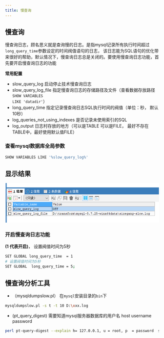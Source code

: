 ```yaml
---
title: 慢查询 
---
```

## 慢查询 
慢查询日志，顾名思义就是查询慢的日志。是指mysql记录所有执行时间超过<code>long_query_time</code>参数设定的时间阀值语句的日志，
该日志能为SQL语句的优化带来很好的帮助，默认情况下，慢查询日志总是关闭的。要使用慢查询日志功能，首先要开启慢查询日志的功能


**常用配置**

* slow_query_log 启动停止技术慢查询日志
* slow_query_log_file 指定慢查询日志的存储路径及文件（查看数据存放路径<code>SHOW VARIABLES LIKE 'datadir'</code>）
* long_query_time 指定记录慢查询日志SQL执行时间的阀值（单位：秒， 默认 10秒）
* log_queries_not_using_indexes 是否记录未使用索引的SQL
* log_output 日志村存放的地方（可以是TABLE 可以是FILE， 最好不存在TABLE中，最好使用默认值FILE）


### 查看mysql数据库全局参数

```sh 
SHOW VARIABLES LIKE '%slow_query_log%'
```
## 显示结果
![mysql](/img/database/mysql1.png)

### 开启慢查询日志功能
**(1 代表开启)**， 设置阀值时间为5秒
```sh 
SET GLOBAL long_query_time  = 1
# 设置阀值时间为5秒
SET GLOBAL  long_query_time = 5;
```

## 慢查询分析工具
* （mysqldumpslow.pl） 在<code>mysql</code>安装目录的<code>bin</code>下
```sh 
mysqldumpslow.pl -s t -t 10 D:\xxx.log
```

* (pt_query_digest)
需要知道mysql服务器数据库的用户名 host username password
```sh 
perl pt-query-digest --explain h= 127.0.0.1, u = root, p  = password  slow-mysql.log
```